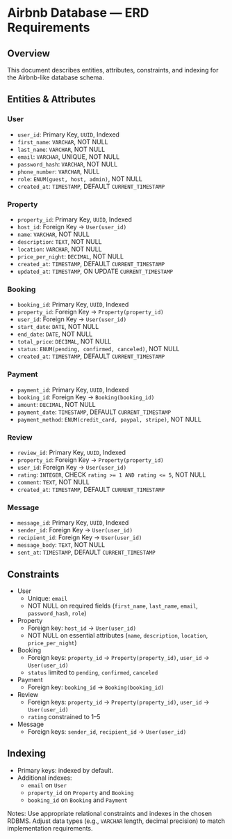 # Airbnb Database — ERD Requirements

## Overview
This document describes entities, attributes, constraints, and indexing for the Airbnb-like database schema.

## Entities & Attributes

### User
- `user_id`: Primary Key, `UUID`, Indexed  
- `first_name`: `VARCHAR`, NOT NULL  
- `last_name`: `VARCHAR`, NOT NULL  
- `email`: `VARCHAR`, UNIQUE, NOT NULL  
- `password_hash`: `VARCHAR`, NOT NULL  
- `phone_number`: `VARCHAR`, NULL  
- `role`: `ENUM(guest, host, admin)`, NOT NULL  
- `created_at`: `TIMESTAMP`, DEFAULT `CURRENT_TIMESTAMP`  

### Property
- `property_id`: Primary Key, `UUID`, Indexed  
- `host_id`: Foreign Key → `User(user_id)`  
- `name`: `VARCHAR`, NOT NULL  
- `description`: `TEXT`, NOT NULL  
- `location`: `VARCHAR`, NOT NULL  
- `price_per_night`: `DECIMAL`, NOT NULL  
- `created_at`: `TIMESTAMP`, DEFAULT `CURRENT_TIMESTAMP`  
- `updated_at`: `TIMESTAMP`, ON UPDATE `CURRENT_TIMESTAMP`  

### Booking
- `booking_id`: Primary Key, `UUID`, Indexed  
- `property_id`: Foreign Key → `Property(property_id)`  
- `user_id`: Foreign Key → `User(user_id)`  
- `start_date`: `DATE`, NOT NULL  
- `end_date`: `DATE`, NOT NULL  
- `total_price`: `DECIMAL`, NOT NULL  
- `status`: `ENUM(pending, confirmed, canceled)`, NOT NULL  
- `created_at`: `TIMESTAMP`, DEFAULT `CURRENT_TIMESTAMP`  

### Payment
- `payment_id`: Primary Key, `UUID`, Indexed  
- `booking_id`: Foreign Key → `Booking(booking_id)`  
- `amount`: `DECIMAL`, NOT NULL  
- `payment_date`: `TIMESTAMP`, DEFAULT `CURRENT_TIMESTAMP`  
- `payment_method`: `ENUM(credit_card, paypal, stripe)`, NOT NULL  

### Review
- `review_id`: Primary Key, `UUID`, Indexed  
- `property_id`: Foreign Key → `Property(property_id)`  
- `user_id`: Foreign Key → `User(user_id)`  
- `rating`: `INTEGER`, CHECK `rating >= 1 AND rating <= 5`, NOT NULL  
- `comment`: `TEXT`, NOT NULL  
- `created_at`: `TIMESTAMP`, DEFAULT `CURRENT_TIMESTAMP`  

### Message
- `message_id`: Primary Key, `UUID`, Indexed  
- `sender_id`: Foreign Key → `User(user_id)`  
- `recipient_id`: Foreign Key → `User(user_id)`  
- `message_body`: `TEXT`, NOT NULL  
- `sent_at`: `TIMESTAMP`, DEFAULT `CURRENT_TIMESTAMP`  

## Constraints

- User
  - Unique: `email`
  - NOT NULL on required fields (`first_name`, `last_name`, `email`, `password_hash`, `role`)
- Property
  - Foreign key: `host_id` → `User(user_id)`
  - NOT NULL on essential attributes (`name`, `description`, `location`, `price_per_night`)
- Booking
  - Foreign keys: `property_id` → `Property(property_id)`, `user_id` → `User(user_id)`
  - `status` limited to `pending`, `confirmed`, `canceled`
- Payment
  - Foreign key: `booking_id` → `Booking(booking_id)`
- Review
  - Foreign keys: `property_id` → `Property(property_id)`, `user_id` → `User(user_id)`
  - `rating` constrained to 1–5
- Message
  - Foreign keys: `sender_id`, `recipient_id` → `User(user_id)`

## Indexing

- Primary keys: indexed by default.
- Additional indexes:
  - `email` on `User`
  - `property_id` on `Property` and `Booking`
  - `booking_id` on `Booking` and `Payment`

Notes: Use appropriate relational constraints and indexes in the chosen RDBMS. Adjust data types (e.g., `VARCHAR` length, decimal precision) to match implementation requirements.
